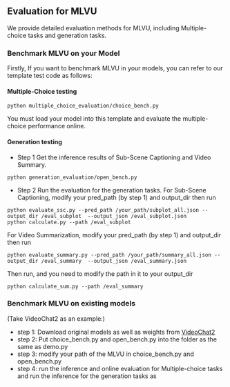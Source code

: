 ## Evaluation for MLVU

We provide detailed evaluation methods for MLVU, including Multiple-choice tasks and generation tasks.

### Benchmark MLVU on your Model
Firstly, If you want to benchmark MLVU in your models, you can refer to our template test code as follows:
#### Multiple-Choice testing
```
python multiple_choice_evaluation/choice_bench.py 
```
You must load your model into this template and evaluate the multiple-choice performance online. 
#### Generation testing
- Step 1 Get the inference results of Sub-Scene Captioning and Video Summary.
```
python generation_evaluation/open_bench.py 
```
- Step 2 Run the evaluation for the generation tasks.
For Sub-Scene Captioning, modify your pred_path (by step 1) and output_dir then run
```
python evaluate_ssc.py --pred_path /your_path/subplot_all.json --output_dir /eval_subplot  --output_json /eval_subplot.json
python calculate.py --path /eval_subplot
```
For Video Summarization, modify your pred_path (by step 1) and output_dir then run
```
python evaluate_summary.py --pred_path /your_path/summary_all.json --output_dir /eval_summary  --output_json /eval_summary.json
```
Then run, and you need to modify the path in it to your output_dir
```
python calculate_sum.py --path /eval_summary
```

### Benchmark MLVU on existing models
(Take VideoChat2 as an example:)
- step 1: Download original models as well as weights from [VideoChat2](https://github.com/OpenGVLab/Ask-Anything/tree/main/video_chat2)
- step 2: Put choice_bench.py and open_bench.py into the folder as the same as demo.py  
- step 3: modify your path of the MLVU in choice_bench.py and open_bench.py
- step 4: run the inference and online evaluation for Multiple-choice tasks and run the inference for the generation tasks as 
